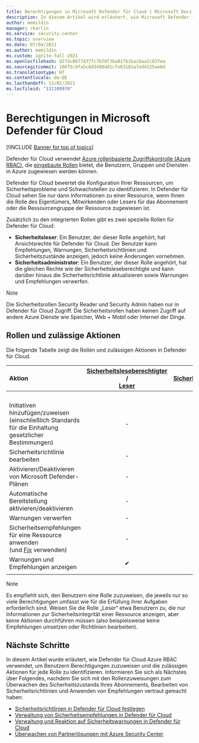 ```yaml
---
title: Berechtigungen in Microsoft Defender für Cloud | Microsoft Docs
description: In diesem Artikel wird erläutert, wie Microsoft Defender für Cloud die rollenbasierte Zugriffssteuerung verwendet, um Benutzern Berechtigungen zuzuweisen und die zulässigen Aktionen für jede Rolle zu identifizieren.
author: memildin
manager: rkarlin
ms.service: security-center
ms.topic: overview
ms.date: 07/04/2021
ms.author: memildin
ms.custom: ignite-fall-2021
ms.openlocfilehash: d274c06774377c7b70f3ba81fb1bacbaa2c837ea
ms.sourcegitcommit: 106f5c9fa5c6d3498dd1cfe63181a7ed4125ae6d
ms.translationtype: HT
ms.contentlocale: de-DE
ms.lasthandoff: 11/02/2021
ms.locfileid: "131100970"
---
```

# <a name="permissions-in-microsoft-defender-for-cloud"></a>Berechtigungen in Microsoft Defender für Cloud

[!INCLUDE [Banner for top of topics](./includes/banner.md)]

Defender für Cloud verwendet [Azure rollenbasierte Zugriffskontrolle (Azure RBAC)](../role-based-access-control/role-assignments-portal.md), die [eingebaute Rollen](../role-based-access-control/built-in-roles.md) bietet, die Benutzern, Gruppen und Diensten in Azure zugewiesen werden können.

Defender für Cloud bewertet die Konfiguration Ihrer Ressourcen, um Sicherheitsprobleme und Schwachstellen zu identifizieren. In Defender für Cloud sehen Sie nur dann Informationen zu einer Ressource, wenn Ihnen die Rolle des Eigentümers, Mitwirkenden oder Lesers für das Abonnement oder die Ressourcengruppe der Ressource zugewiesen ist.

Zusätzlich zu den integrierten Rollen gibt es zwei spezielle Rollen für Defender für Cloud:

* **Sicherheitsleser**: Ein Benutzer, der dieser Rolle angehört, hat Ansichtsrechte für Defender für Cloud. Der Benutzer kann Empfehlungen, Warnungen, Sicherheitsrichtlinien und Sicherheitszustände anzeigen, jedoch keine Änderungen vornehmen.
* **Sicherheitsadministrator**: Ein Benutzer, der dieser Rolle angehört, hat die gleichen Rechte wie der Sicherheitsleseberechtigte und kann darüber hinaus die Sicherheitsrichtlinie aktualisieren sowie Warnungen und Empfehlungen verwerfen.

> [!NOTE]
> Die Sicherheitsrollen Security Reader und Security Admin haben nur in Defender für Cloud Zugriff. Die Sicherheitsrollen haben keinen Zugriff auf andere Azure Dienste wie Speicher, Web + Mobil oder Internet der Dinge.

## <a name="roles-and-allowed-actions"></a>Rollen und zulässige Aktionen

Die folgende Tabelle zeigt die Rollen und zulässigen Aktionen in Defender für Cloud.

| **Aktion**                                                                                                                      | [Sicherheitsleseberechtigter](../role-based-access-control/built-in-roles.md#security-reader) / <br> [Leser](../role-based-access-control/built-in-roles.md#reader) | [Sicherheitsadministrator](../role-based-access-control/built-in-roles.md#security-admin) | [Mitwirkender](../role-based-access-control/built-in-roles.md#contributor) / [Besitzer](../role-based-access-control/built-in-roles.md#owner)| [Mitwirkender](../role-based-access-control/built-in-roles.md#contributor)| [Besitzer](../role-based-access-control/built-in-roles.md#owner)|
|:----------------------------------------------------------------------------------------------------------------------------|:-----------------------------:|:--------------:|:------------------------------------------------------:|:------------------------:|:------------------:|
||||**(Ressourcengruppenebene)**|**(Abonnementebene)**|**(Abonnementebene)**|
| Initiativen hinzufügen/zuweisen (einschließlich Standards für die Einhaltung gesetzlicher Bestimmungen)                                                         | -                             | -              | -                                                      | -                        | ✔                 |
| Sicherheitsrichtlinie bearbeiten                                                                                                        | -                             | ✔             | -                                                      | -                        | ✔                 |
| Aktivieren/Deaktivieren von Microsoft Defender-Plänen                                                                                             | -                             | ✔             | -                                                      | -                        | ✔                 |
| Automatische Bereitstellung aktivieren/deaktivieren                                                                                          | -                             | ✔             | -                                                      | ✔                       | ✔                  |
| Warnungen verwerfen                                                                                                              | -                             | ✔             | -                                                      | ✔                       | ✔                  |
| Sicherheitsempfehlungen für eine Ressource anwenden</br> (und [Fix](implement-security-recommendations.md#fix-button) verwenden) | -                             | -              | ✔                                                     | ✔                        | ✔                 |
| Warnungen und Empfehlungen anzeigen                                                                                             | ✔                            | ✔              | ✔                                                     | ✔                        | ✔                 |
||||||

> [!NOTE]
> Es empfiehlt sich, den Benutzern eine Rolle zuzuweisen, die jeweils nur so viele Berechtigungen umfasst wie für die Erfüllung ihrer Aufgaben erforderlich sind. Weisen Sie die Rolle „Leser“ etwa Benutzern zu, die nur Informationen zur Sicherheitsintegrität einer Ressource anzeigen, aber keine Aktionen durchführen müssen (also beispielsweise keine Empfehlungen umsetzen oder Richtlinien bearbeiten).

## <a name="next-steps"></a>Nächste Schritte
In diesem Artikel wurde erläutert, wie Defender für Cloud Azure RBAC verwendet, um Benutzern Berechtigungen zuzuweisen und die zulässigen Aktionen für jede Rolle zu identifizieren. Informieren Sie sich als Nächstes über Folgendes, nachdem Sie sich mit den Rollenzuweisungen zum Überwachen des Sicherheitszustands Ihres Abonnements, Bearbeiten von Sicherheitsrichtlinien und Anwenden von Empfehlungen vertraut gemacht haben:

- [Sicherheitsrichtlinien in Defender für Cloud festlegen](tutorial-security-policy.md)
- [Verwaltung von Sicherheitsempfehlungen in Defender für Cloud](review-security-recommendations.md)
- [Verwaltung und Reaktion auf Sicherheitswarnungen in Defender für Cloud](managing-and-responding-alerts.md)
- [Überwachen von Partnerlösungen mit Azure Security Center](./partner-integration.md)
